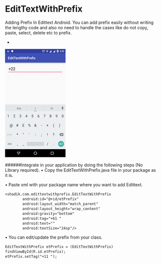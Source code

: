 # EditTextWithPrefix
Adding Prefix In Edittext Android. You can add prefix easily without writing the lengthy code and also no need to handle the cases like do not copy, paste, select, delete etc to prefix.

-
![alt tag]( https://github.com/AndroidHitchhiking/EditTextWithPrefix/blob/master/Screenshots/outputgif.gif)

######Integrate in your application by doing the following steps (No Library required).
•	Copy the EditTextWithPrefix.java file in your package as it is.

•	Paste xml with your package name where you want to add Edittext.
```
<shadik.com.edittextwithprefix.EditTextWithPrefix
        android:id="@+id/etPrefix"
        android:layout_width="match_parent"
        android:layout_height="wrap_content"
        android:gravity="bottom"
        android:tag="+61 "
        android:text=""
        android:textSize="24sp"/>
```

•	You can edit/update the prefix from your class.
```
EditTextWithPrefix etPrefix = (EditTextWithPrefix) findViewById(R.id.etPrefix);
etPrefix.setTag("+11 ");
```
